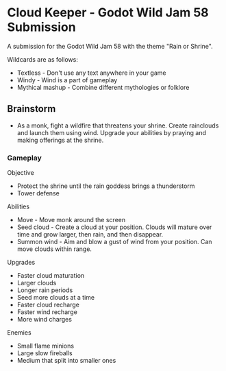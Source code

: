 # Cloud Keeper - Godot Wild Jam 58 Submission

A submission for the Godot Wild Jam 58 with the theme "Rain or Shrine".

Wildcards are as follows:

- Textless - Don't use any text anywhere in your game
- Windy - Wind is a part of gameplay
- Mythical mashup - Combine different mythologies or folklore

## Brainstorm

- As a monk, fight a wildfire that threatens your shrine. Create rainclouds and launch them using wind. Upgrade your abilities by praying and making offerings at the shrine.

### Gameplay

Objective
- Protect the shrine until the rain goddess brings a thunderstorm
- Tower defense

Abilities
- Move - Move monk around the screen
- Seed cloud - Create a cloud at your position. Clouds will mature over time and grow larger, then rain, and then disappear.
- Summon wind - Aim and blow a gust of wind from your position. Can move clouds within range.

Upgrades
- Faster cloud maturation
- Larger clouds
- Longer rain periods
- Seed more clouds at a time
- Faster cloud recharge
- Faster wind recharge
- More wind charges

Enemies
- Small flame minions
- Large slow fireballs
- Medium that split into smaller ones